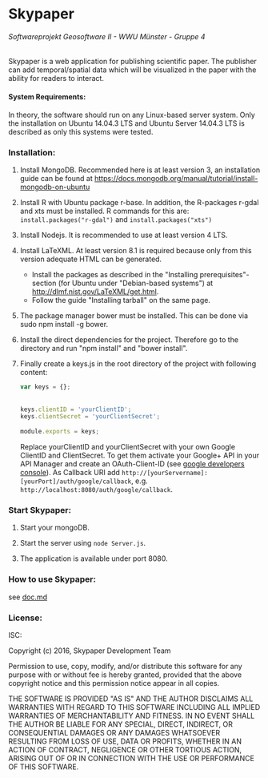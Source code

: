 # Skypaper
###### Softwareprojekt Geosoftware II - WWU Münster - Gruppe 4

Skypaper is a web application for publishing scientific paper. The publisher can add temporal/spatial data which will be visualized in the paper with the ability for readers to interact.


#### System Requirements:
In theory, the software should run on any Linux-based server system.
Only the installation on Ubuntu 14.04.3 LTS and Ubuntu Server 14.04.3 LTS is described as only this systems were tested.

### Installation:

1. Install MongoDB. Recommended here is at least version 3, an installation guide 
   can be found at https://docs.mongodb.org/manual/tutorial/install-mongodb-on-ubuntu

2. Install R with Ubuntu package r-base.
   In addition, the R-packages r-gdal and xts must be installed.
   R commands for this are: `install.packages("r-gdal")` and 
   `install.packages("xts")`
   

3. Install Nodejs. It is recommended to use at least version 4 LTS.

4. Install LaTeXML. At least version 8.1 is required because only from this version
   adequate HTML can be generated.
   - Install the packages as described in the "Installing prerequisites"-section 
     (for Ubuntu under "Debian-based systems") at http://dlmf.nist.gov/LaTeXML/get.html. 
   - Follow the guide "Installing tarball" on the same page. 

5. The package manager bower must be installed. This can be done via sudo npm install -g bower.

6. Install the direct dependencies for the project. Therefore go to the directory and run
  "npm install" and "bower install".

7. Finally create a keys.js in the root directory of the project with following content: 
   ```javascript
   var keys = {};
 
 
   keys.clientID = 'yourClientID';
   keys.clientSecret = 'yourClientSecret';
 
   module.exports = keys; 
   ```
   Replace yourClientID and yourClientSecret with your own Google ClientID
   and ClientSecret. To get them activate your Google+ API in your API Manager and create an OAuth-Client-ID (see [google developers console](https://console.developers.google.com/)). As Callback URI add `http://[yourServername]:[yourPort]/auth/google/callback`, e.g. `http://localhost:8080/auth/google/callback`.

### Start Skypaper:
1. Start your mongoDB.

2. Start the server using `node Server.js`.

3. The application is available under port 8080.



### How to use Skypaper:

see [doc.md](./doc.md)

### License:

ISC:

Copyright (c) 2016, Skypaper Development Team

Permission to use, copy, modify, and/or distribute this software for any
purpose with or without fee is hereby granted, provided that the above
copyright notice and this permission notice appear in all copies.

THE SOFTWARE IS PROVIDED "AS IS" AND THE AUTHOR DISCLAIMS ALL WARRANTIES
WITH REGARD TO THIS SOFTWARE INCLUDING ALL IMPLIED WARRANTIES OF
MERCHANTABILITY AND FITNESS. IN NO EVENT SHALL THE AUTHOR BE LIABLE FOR
ANY SPECIAL, DIRECT, INDIRECT, OR CONSEQUENTIAL DAMAGES OR ANY DAMAGES
WHATSOEVER RESULTING FROM LOSS OF USE, DATA OR PROFITS, WHETHER IN AN
ACTION OF CONTRACT, NEGLIGENCE OR OTHER TORTIOUS ACTION, ARISING OUT OF
OR IN CONNECTION WITH THE USE OR PERFORMANCE OF THIS SOFTWARE.
